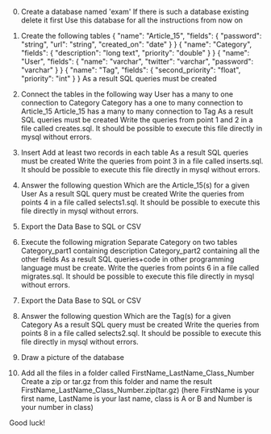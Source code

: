 0. Create a database named 'exam'
If there is such a database existing delete it first
Use this database for all the instructions from now on

1. Create the following tables
{
  "name": "Article_15",
  "fields": {
    "password": "string",
    "url": "string",
    "created_on": "date"
  }
}
{
  "name": "Category",
  "fields": {
    "description": "long text",
    "priority": "double"
  }
}
{
  "name": "User",
  "fields": {
    "name": "varchar",
    "twitter": "varchar",
    "password": "varchar"
  }
}
{
  "name": "Tag",
  "fields": {
    "second_priority": "float",
    "priority": "int"
  }
}
As a result SQL queries must be created

2. Connect the tables in the following way
User has a many to one connection to Category
Category has a one to many connection to Article_15
Article_15 has a many to many connection to Tag
As a result SQL queries must be created
Write the queries from point 1 and 2 in a file called creates.sql. It should be possible to execute this file directly in mysql without errors.


3. Insert
Add at least two records in each table
As a result SQL queries must be created
Write the queries from point 3 in a file called inserts.sql. It should be possible to execute this file directly in mysql without errors.

4. Answer the following question
Which are the Article_15(s) for a given User
As a result SQL query must be created
Write the queries from points 4 in a file called selects1.sql. It should be possible to execute this file directly in mysql without errors.

5. Export the Data Base to SQL or CSV

6. Execute the following migration
Separate Category on two tables
Category_part1 containing description
Category_part2 containing all the other fields
As a result SQL queries+code in other programming language must be create.
Write the queries from points 6 in a file called migrates.sql. It should be possible to execute this file directly in mysql without errors.

7. Export the Data Base to SQL or CSV

8. Answer the following question
Which are the Tag(s) for a given Category
As a result SQL query must be created
Write the queries from points 8 in a file called selects2.sql. It should be possible to execute this file directly in mysql without errors.

9. Draw a picture of the database

10. Add all the files in a folder called FirstName_LastName_Class_Number
Create a zip or tar.gz from this folder and name the result FirstName_LastName_Class_Number.zip(tar.gz)
(here FirstName is your first name, LastName is your last name, class is A or B and Number is your number in class)

Good luck!
